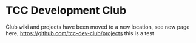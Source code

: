 # TCC Development Club
Club wiki and projects have been moved to a new location, see new page here,
https://github.com/tcc-dev-club/projects
this is a test
